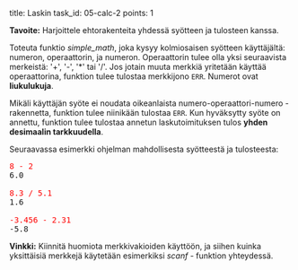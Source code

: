 title: Laskin
task_id: 05-calc-2
points: 1


**Tavoite:** Harjoittele ehtorakenteita yhdessä syötteen ja tulosteen
  kanssa.

Toteuta funktio *simple_math*, joka kysyy kolmiosaisen syötteen
käyttäjältä: numeron, operaattorin, ja numeron. Operaattorin tulee
olla yksi seuraavista merkeistä: '+', '-', '*' tai '/'. Jos jotain
muuta merkkiä yritetään käyttää operaattorina, funktion tulee tulostaa
merkkijono `ERR`. Numerot ovat **liukulukuja**.

Mikäli käyttäjän syöte ei noudata oikeanlaista
numero-operaattori-numero - rakennetta, funktion tulee niinikään
tulostaa `ERR`. Kun hyväksytty syöte on annettu, funktion tulee
tulostaa annetun laskutoimituksen tulos **yhden desimaalin
tarkkuudella**.

Seuraavassa esimerkki ohjelman mahdollisesta syötteestä ja tulosteesta:

<pre>
<font color="red">8 - 2</font>
6.0

<font color="red">8.3 / 5.1</font>
1.6

<font color="red">-3.456 - 2.31</font>
-5.8
</pre>

**Vinkki:** Kiinnitä huomiota merkkivakioiden käyttöön, ja siihen
  kuinka yksittäisiä merkkejä käytetään esimerkiksi *scanf* - funktion
  yhteydessä.
